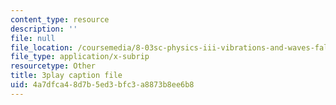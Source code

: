 ```yaml
---
content_type: resource
description: ''
file: null
file_location: /coursemedia/8-03sc-physics-iii-vibrations-and-waves-fall-2016/4a7dfca48d7b5ed3bfc3a8873b8ee6b8_T2n6fVybLcU.vtt
file_type: application/x-subrip
resourcetype: Other
title: 3play caption file
uid: 4a7dfca4-8d7b-5ed3-bfc3-a8873b8ee6b8
---
```

